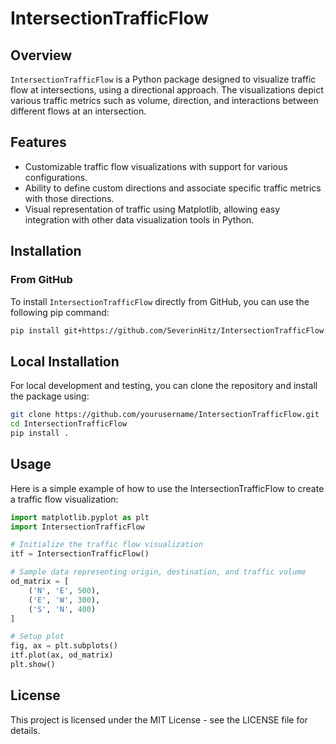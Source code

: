 # IntersectionTrafficFlow

## Overview
`IntersectionTrafficFlow` is a Python package designed to visualize traffic flow at intersections, using a directional approach. The visualizations depict various traffic metrics such as volume, direction, and interactions between different flows at an intersection.

## Features
- Customizable traffic flow visualizations with support for various configurations.
- Ability to define custom directions and associate specific traffic metrics with those directions.
- Visual representation of traffic using Matplotlib, allowing easy integration with other data visualization tools in Python.

## Installation

### From GitHub
To install `IntersectionTrafficFlow` directly from GitHub, you can use the following pip command:

```bash
pip install git+https://github.com/SeverinHitz/IntersectionTrafficFlow.git
```

## Local Installation

For local development and testing, you can clone the repository and install the package using:

```bash
git clone https://github.com/yourusername/IntersectionTrafficFlow.git
cd IntersectionTrafficFlow
pip install .
```

## Usage

Here is a simple example of how to use the IntersectionTrafficFlow to create a traffic flow visualization:

```python
import matplotlib.pyplot as plt
import IntersectionTrafficFlow

# Initialize the traffic flow visualization
itf = IntersectionTrafficFlow()

# Sample data representing origin, destination, and traffic volume
od_matrix = [
    ('N', 'E', 500),
    ('E', 'W', 300),
    ('S', 'N', 400)
]

# Setup plot
fig, ax = plt.subplots()
itf.plot(ax, od_matrix)
plt.show()
```

## License

This project is licensed under the MIT License - see the LICENSE file for details.